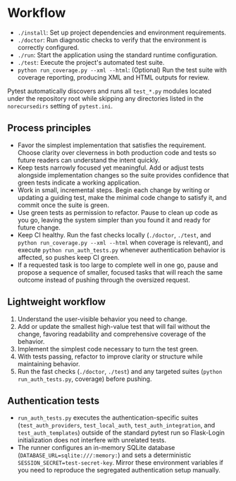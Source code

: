 # Workflow

- `./install`: Set up project dependencies and environment requirements.
- `./doctor`: Run diagnostic checks to verify that the environment is correctly configured.
- `./run`: Start the application using the standard runtime configuration.
- `./test`: Execute the project's automated test suite.
- `python run_coverage.py --xml --html`: (Optional) Run the test suite with coverage reporting, producing XML and HTML outputs for review.

Pytest automatically discovers and runs all `test_*.py` modules located under the repository root while skipping any directories listed in the `norecursedirs` setting of `pytest.ini`.

## Process principles

- Favor the simplest implementation that satisfies the requirement. Choose clarity over cleverness in both production code and tests so future readers can understand the intent quickly.
- Keep tests narrowly focused yet meaningful. Add or adjust tests alongside implementation changes so the suite provides confidence that green tests indicate a working application.
- Work in small, incremental steps. Begin each change by writing or updating a guiding test, make the minimal code change to satisfy it, and commit once the suite is green.
- Use green tests as permission to refactor. Pause to clean up code as you go, leaving the system simpler than you found it and ready for future change.
- Keep CI healthy. Run the fast checks locally (`./doctor`, `./test`, and `python run_coverage.py --xml --html` when coverage is relevant), and execute `python run_auth_tests.py` whenever authentication behavior is affected, so pushes keep CI green.
- If a requested task is too large to complete well in one go, pause and propose a sequence of smaller, focused tasks that will reach the same outcome instead of pushing through the oversized request.

## Lightweight workflow

1. Understand the user-visible behavior you need to change.
2. Add or update the smallest high-value test that will fail without the change, favoring readability and comprehensive coverage of the behavior.
3. Implement the simplest code necessary to turn the test green.
4. With tests passing, refactor to improve clarity or structure while maintaining behavior.
5. Run the fast checks (`./doctor`, `./test`) and any targeted suites (`python run_auth_tests.py`, coverage) before pushing.

## Authentication tests

- `run_auth_tests.py` executes the authentication-specific suites (`test_auth_providers`, `test_local_auth`, `test_auth_integration`, and `test_auth_templates`) outside of the standard pytest run so Flask-Login initialization does not interfere with unrelated tests.
- The runner configures an in-memory SQLite database (`DATABASE_URL=sqlite:///:memory:`) and sets a deterministic `SESSION_SECRET=test-secret-key`. Mirror these environment variables if you need to reproduce the segregated authentication setup manually.
